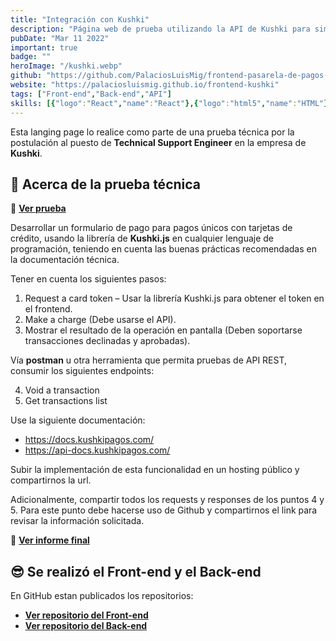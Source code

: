 ```yaml
---
title: "Integración con Kushki"
description: "Página web de prueba utilizando la API de Kushki para simular una pasarela de pagos con tarjeta de crédito."
pubDate: "Mar 11 2022"
important: true
badge: ""
heroImage: "/kushki.webp"
github: "https://github.com/PalaciosLuisMig/frontend-pasarela-de-pagos-con-kushki"
website: "https://palaciosluismig.github.io/frontend-kushki"
tags: ["Front-end","Back-end","API"]
skills: [{"logo":"React","name":"React"},{"logo":"html5","name":"HTML"},{"logo":"css3","name":"CSS"},{"logo":"javascript","name":"JavaScript"},{"logo":"git","name":"Git"},{"logo":"github","name":"GitHub"},{"logo":"githubpages","name":"GitHub Pages"}]
---
```


Esta langing page lo realice como parte de una prueba técnica por la postulación al puesto de **Technical Support Engineer** en la empresa de **Kushki**.

## 🚀 Acerca de la prueba técnica

📝 **<a href="https://drive.google.com/file/d/1oIbn9GXt1UFijWWjn4ek6qqA6csG4AR_/view?usp=sharing" target="_blank">Ver prueba</a>**


Desarrollar un formulario de pago para pagos únicos con tarjetas de crédito, usando la librería de **Kushki.js** en cualquier lenguaje de programación, teniendo
en cuenta las buenas prácticas recomendadas en la documentación técnica.

Tener en cuenta los siguientes pasos:

1. Request a card token – Usar la librería Kushki.js para obtener el token en el frontend.
2. Make a charge (Debe usarse el API).
3. Mostrar el resultado de la operación en pantalla (Deben soportarse transacciones declinadas y aprobadas).

Vía **postman** u otra herramienta que permita pruebas de API REST, consumir los siguientes endpoints:

4. Void a transaction
5. Get transactions list

Use la siguiente documentación:
- https://docs.kushkipagos.com/
- https://api-docs.kushkipagos.com/

Subir la implementación de esta funcionalidad en un hosting público y compartirnos la url.

Adicionalmente, compartir todos los requests y responses de los puntos 4 y 5. Para este punto debe hacerse uso de Github y compartirnos el link para revisar la información solicitada.

📄 **<a href="https://drive.google.com/file/d/1tUbg1Ggmzfb7zaSEuSLucgYrXLnKDJzk/view?usp=drive_link" target="_blank">Ver informe final</a>**


## 😎 Se realizó el Front-end y el Back-end

En GitHub estan publicados los repositorios:
- **<a href="https://github.com/PalaciosLuisMig/frontend-pasarela-de-pagos-con-kushki" target="_blank">Ver repositorio del Front-end</a>**
- **<a href="https://github.com/PalaciosLuisMig/backend-pasarela-de-pagos-con-kushki" target="_blank">Ver repositorio del Back-end</a>**



<!-- <iframe src="https://drive.google.com/file/d/1tUbg1Ggmzfb7zaSEuSLucgYrXLnKDJzk/preview" width="640" height="300" allow="autoplay"></iframe> -->

